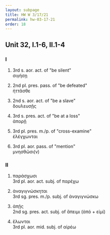```yaml
---
layout: subpage
title: HW W 3/17/21
permalink: hw-03-17-21
order: 18
---
```


## Unit 32, I.1-6, II.1-4

### I

1. 3rd s. aor. act. of "be silent"  
σιγήσῃ

2. 2nd pl. pres. pass. of "be defeated"  
ἡττᾶσθε

3. 2nd s. aor. act. of "be a slave"  
δουλευσῇς

4. 3rd s. pres. act. of "be at a loss"  
ἀπορῇ

5. 3rd pl. pres. m./p. of "cross-examine"  
ἐλέγχωνται

6. 3rd pl. aor. pass. of "mention"  
μνησθῶσι(ν)

### II

1. παράσχωσι  
3rd pl. aor. act. subj. of παρέχω

2. ἀναγιγνώσκηται  
3rd sg. pres. m./p. subj. of ἀναγιγνώσκω

3. ἀπῇς  
2nd sg. pres. act. subj. of ἄπειμι (ἀπό + εἰμί)

4. ἕλωνται  
3rd pl. aor. mid. subj. of αἱρέω
